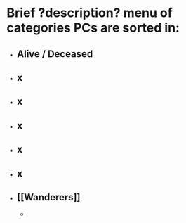 # Brief ?description? menu of categories PCs are sorted in:
- ## Alive / Deceased
- ## x
- ## x
- ## x
- ## x
- ## x
- ## [[Wanderers]]
	- 